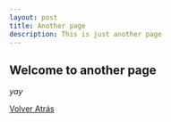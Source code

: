 ```yaml
---
layout: post
title: Another page
description: This is just another page
---
```


## Welcome to another page

_yay_

<a href="javascript:history.back()">Volver Atrás</a>
